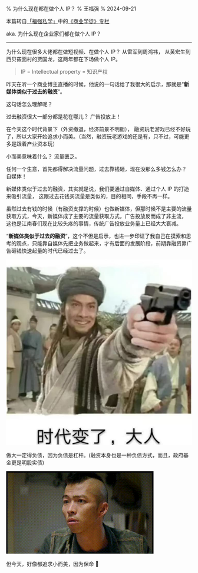 % 为什么现在都在做个人 IP？
% 王福强
% 2024-09-21


本篇转自[「福强私学」](https://afoo.me/kb.html)中的[《商业学徒》专栏](https://kb.afoo.me/business/%E5%95%86%E4%B8%9A%E5%AD%A6%E5%BE%92/0012-ip-matters/)

aka. 为什么现在企业家们都在做个人 IP？

---


为什么现在很多大佬都在做短视频、在做个人 IP？ 从雷军到周鸿祎， 从黄宏生到西贝莜面村的贾国龙，这两年都在下场做个人 IP。

> IP = Intellectual property = 知识产权

昨天在听一个商业博主直播的时候，他说的一句话给了我很大的启示，那就是“**新媒体类似于过去的融资**”。 

这句话怎么理解呢？ 

过去融资很大一部分都是花在哪儿？ 广告投放上！

在今天这个时代背景下（外资撤退，经济前景不明朗）， 融资玩老游戏已经不好玩了，所以大家开始追求小而美。（当然，融资玩老游戏的还是有，只不过，可能更多是跟着产业资本玩）

小而美意味着什么？ 流量匮乏。

任何一个生意，首先都得解决流量问题，过去靠钱砸，现在没那么多钱怎么办？  自媒体！

新媒体类似于过去的融资，其实就是说，我们要通过自媒体、通过个人 IP 的打造来吸引流量， 这跟过去花钱买流量是类似的，目的相同，手段不再一样。 

虽然过去有钱的时候（有融资支撑的时候）也做新媒体，但那时候不是主要的流量获取方式，今天，新媒体成了主要的流量获取方式，广告投放反而成了非主流， 这也是江南春们现在比较头疼的事情，传统广告投放业务量上已经大大衰减。

“**新媒体类似于过去的融资**”，这个不但是启示，也进一步印证了我自己在摸索和思考的观点，只能靠自媒体先把业务做起来，才有后面的发展阶段，前期靠融资靠广告砸钱快速起量的时代已经过去了。

![](./images/times-change.jpg)


做大一定得负债，因为负债是杠杆。(融资本身也是一种负债方式，而且，政府基金更是明股实债)

![](./images/做大做强.gif)

但今天，好像都追求小而美，因为保命 🤣

